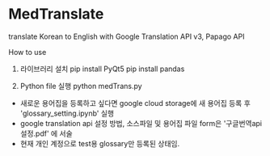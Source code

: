 # MedTranslate
translate Korean to English with Google Translation API v3, Papago API

How to use
1. 라이브러리 설치
	pip install PyQt5
	pip install pandas
	
2. Python file 실행
	python medTrans.py

* 새로운 용어집을 등록하고 싶다면 google cloud storage에 새 용어집 등록 후 'glossary_setting.ipynb' 실행
* google translation api 설정 방법, 소스파일 및 용어집 파일 form은 '구글번역api설정.pdf' 에 서술
* 현재 개인 계정으로 test용 glossary만 등록된 상태임.
